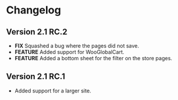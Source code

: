 # Changelog

## Version 2.1 RC.2

- __FIX__ Squashed a bug where the pages did not save.
- __FEATURE__ Added support for WooGlobalCart.
- __FEATURE__ Added a bottom sheet for the filter on the store pages.

## Version 2.1 RC.1

- Added support for a larger site.

